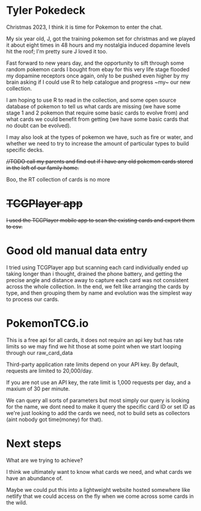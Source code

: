 # Tyler Pokedeck

Christmas 2023, I think it is time for Pokemon to enter the chat.

My six year old, J, got the training pokemon set for christmas and we played it about eight times in 48 hours and my nostalgia induced dopamine levels hit the roof; I'm pretty sure J loved it too.

Fast forward to new years day, and the opportunity to sift through some random pokemon cards I bought from ebay for this very life stage flooded my dopamine receptors once again, only to be pushed even higher by my brain asking if I could use R to help catalogue and progress ~my~ our new collection.

I am hoping to use R to read in the collection, and some open source database of pokemon to tell us what cards are missing (we have some stage 1 and 2 pokemon that require some basic cards to evolve from) and what cards we could benefit from getting (we have some basic cards that no doubt can be evolved).

I may also look at the types of pokemon we have, such as fire or water, and whether we need to try to increase the amount of particular types to build specific decks.

~~//TODO call my parents and find out if I have any old pokemon cards stored in the loft of our family home.~~

Boo, the RT collection of cards is no more

# ~~TCGPlayer app~~

~~I used the TCGPlayer mobile app to scan the existing cards and export them to csv.~~

# Good old manual data entry

I tried using TCGPlayer app but scanning each card individually ended up taking longer than i thought, drained the phone battery, and getting the precise angle and distance away to capture each card was not consistent across the whole collection. In the end, we felt like arranging the cards by type, and then grouping them by name and evolution was the simplest way to process our cards. 

# PokemonTCG.io

This is a free api for all cards, it does not require an api key but has rate limits so we may find we hit those at some point when we start looping through our raw_card_data

Third-party application rate limits depend on your API key. By default, requests are limited to 20,000/day.

If you are not use an API key, the rate limit is 1,000 requests per day, and a maxium of 30 per minute.

We can query all sorts of parameters but most simply our query is looking for the name, we dont need to make it query the specific card ID or set ID as we're just looking to add the cards we need, not to build sets as collectors (aint nobody got time(money) for that).

# Next steps

What are we trying to achieve? 

I think we ultimately want to know what cards we need, and what cards we have an abundance of.

Maybe we could put this into a lightweight website hosted somewhere like netlify that we could access on the fly when we come across some cards in the wild.
